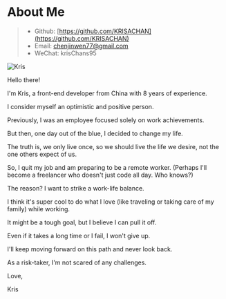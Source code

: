 # About Me

> * Github: [https://github.com/KRISACHAN](https://github.com/KRISACHAN)
> * Email: [chenjinwen77@gmail.com](mailto:chenjinwen77@gmail.com)
> * WeChat: krisChans95

![Kris](/banner.jpg)

Hello there!

I'm Kris, a front-end developer from China with 8 years of experience.

I consider myself an optimistic and positive person.

Previously, I was an employee focused solely on work achievements.

But then, one day out of the blue, I decided to change my life.

The truth is, we only live once, so we should live the life we desire, not the one others expect of us.

So, I quit my job and am preparing to be a remote worker. (Perhaps I'll become a freelancer who doesn't just code all day. Who knows?)

The reason? I want to strike a work-life balance.

I think it's super cool to do what I love (like traveling or taking care of my family) while working.

It might be a tough goal, but I believe I can pull it off.

Even if it takes a long time or I fail, I won't give up.

I'll keep moving forward on this path and never look back.

As a risk-taker, I'm not scared of any challenges.

Love,

Kris
